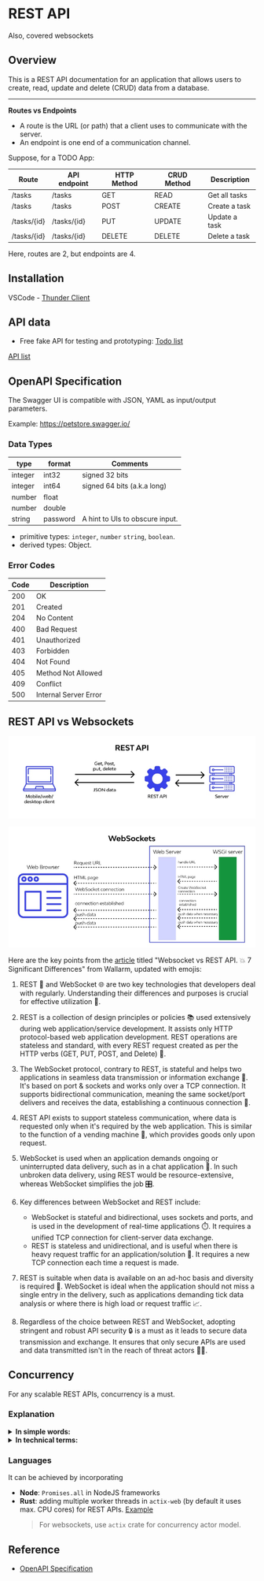 # REST API

Also, covered websockets

## Overview

This is a REST API documentation for an application that allows users to create, read, update and delete (CRUD) data from a database.

---

**Routes vs Endpoints**

- A route is the URL (or path) that a client uses to communicate with the server.
- An endpoint is one end of a communication channel.

Suppose, for a TODO App:

| Route       | API endpoint | HTTP Method | CRUD Method | Description   |
| ----------- | ------------ | ----------- | ----------- | ------------- |
| /tasks      | /tasks       | GET         | READ        | Get all tasks |
| /tasks      | /tasks       | POST        | CREATE      | Create a task |
| /tasks/{id} | /tasks/{id}  | PUT         | UPDATE      | Update a task |
| /tasks/{id} | /tasks/{id}  | DELETE      | DELETE      | Delete a task |

Here, routes are 2, but endpoints are 4.

## Installation

VSCode - [Thunder Client](https://marketplace.visualstudio.com/items?itemName=rangav.vscode-thunder-client)

## API data

- Free fake API for testing and prototyping: [Todo list](https://jsonplaceholder.typicode.com/todos)

[API list](https://github.com/abhi3700/my_coding_toolkit/blob/main/api.md)

## OpenAPI Specification

The Swagger UI is compatible with JSON, YAML as input/output parameters.

Example: https://petstore.swagger.io/

### Data Types

| type    | format   | Comments                        |
| ------- | -------- | ------------------------------- |
| integer | int32    | signed 32 bits                  |
| integer | int64    | signed 64 bits (a.k.a long)     |
| number  | float    |
| number  | double   |
| string  | password | A hint to UIs to obscure input. |

- primitive types: `integer`, `number` `string`, `boolean`.
- derived types: Object.

### Error Codes

| Code | Description           |
| ---- | --------------------- |
| 200  | OK                    |
| 201  | Created               |
| 204  | No Content            |
| 400  | Bad Request           |
| 401  | Unauthorized          |
| 403  | Forbidden             |
| 404  | Not Found             |
| 405  | Method Not Allowed    |
| 409  | Conflict              |
| 500  | Internal Server Error |

## REST API vs Websockets

![](../../img/rest-api.png)

![](../../img/websockets.png)

Here are the key points from the [article](https://www.wallarm.com/what/websocket-vs-rest-api) titled "Websocket vs REST API. 💥 7 Significant Differences" from Wallarm, updated with emojis:

1. REST 🔄 and WebSocket 🌐 are two key technologies that developers deal with regularly. Understanding their differences and purposes is crucial for effective utilization 🎯.

2. REST is a collection of design principles or policies 📚 used extensively during web application/service development. It assists only HTTP protocol-based web application development. REST operations are stateless and standard, with every REST request created as per the HTTP verbs (GET, PUT, POST, and Delete) 📲.

3. The WebSocket protocol, contrary to REST, is stateful and helps two applications in seamless data transmission or information exchange 🔄. It's based on port & sockets and works only over a TCP connection. It supports bidirectional communication, meaning the same socket/port delivers and receives the data, establishing a continuous connection 🔗.

4. REST API exists to support stateless communication, where data is requested only when it's required by the web application. This is similar to the function of a vending machine 🏧, which provides goods only upon request.

5. WebSocket is used when an application demands ongoing or uninterrupted data delivery, such as in a chat application 💬. In such unbroken data delivery, using REST would be resource-extensive, whereas WebSocket simplifies the job 🎛️.

6. Key differences between WebSocket and REST include:

   - WebSocket is stateful and bidirectional, uses sockets and ports, and is used in the development of real-time applications ⏱️. It requires a unified TCP connection for client-server data exchange.
   - REST is stateless and unidirectional, and is useful when there is heavy request traffic for an application/solution 🚦. It requires a new TCP connection each time a request is made.

7. REST is suitable when data is available on an ad-hoc basis and diversity is required 🌈. WebSocket is ideal when the application should not miss a single entry in the delivery, such as applications demanding tick data analysis or where there is high load or request traffic 📈.

8. Regardless of the choice between REST and WebSocket, adopting stringent and robust API security 🔒 is a must as it leads to secure data transmission and exchange. It ensures that only secure APIs are used and data transmitted isn't in the reach of threat actors 🕵️‍♀️.

## Concurrency

For any scalable REST APIs, concurrency is a must.

### Explanation

<details><summary><b>In simple words:</b></summary>
Absolutely, I can try to explain using emojis and diagrams. However, please note that as a text-based AI, my ability to create diagrams is quite limited.

In a Next.js server, when you get multiple API requests, they are like a queue of people (requests) 🚶‍♀️🚶‍♂️🚶‍♀️🚶‍♂️ waiting to be served.

Let's say these people are waiting for two things: a cup of coffee ☕ and a sandwich 🥪. These are like two different API endpoints.

In a normal scenario without concurrency, this would be like serving each person one by one:

1. Serve coffee ☕ to the first person 🚶‍♀️
2. Serve sandwich 🥪 to the first person 🚶‍♀️
3. Only then move to the second person 🚶‍♂️

In this scenario, every other person has to wait until the person in front of them gets both their coffee and sandwich.

With concurrency, this process changes. You start making coffee and sandwiches for everyone at the same time:

1. Start making coffee ☕ for the first person 🚶‍♀️
2. Without waiting for the coffee to finish, start making a sandwich 🥪 for the first person 🚶‍♀️
3. Without waiting for the first person's coffee or sandwich to finish, start making coffee for the second person 🚶‍♂️
4. Continue this process for everyone in the line.

In code, this would look something like this:

```javascript
import fetch from "node-fetch";

export default async function handler(req, res) {
  const urls = ["https://api.example1.com", "https://api.example2.com"];

  const requests = urls.map((url) => fetch(url));

  try {
    const responses = await Promise.all(requests);

    const data = await Promise.all(
      responses.map((response) => response.json())
    );

    res.status(200).json(data);
  } catch (error) {
    res.status(500).json({ error: "Something went wrong" });
  }
}
```

Please note, the maximum number of people (requests) you can serve at once depends on how many baristas (server resources) you have. If you have more people than your baristas can handle, you might need more baristas (upgraded hardware, more servers, etc.).

I hope this helps! Let me know if you have any other questions.

</details>

<details><summary><b>In technical terms:</b></summary>

In this example, the API endpoint defined in Next.js sends two requests to different URLs concurrently. `Promise.all` is used to wait for all of the requests to complete. The responses are then converted to JSON concurrently, and the resulting data is sent back as the response to the original request.

Note that while Node.js is single-threaded, it can handle many requests concurrently thanks to its non-blocking IO operations and the event loop. However, CPU-bound tasks (like heavy computations) are still blocking in Node.js. Therefore, if you have CPU-bound tasks in your API endpoints, they could potentially block other requests. In such cases, you might want to consider offloading those tasks to worker threads or a separate service.

It's also worth noting that there are limits to how many concurrent connections a single Node.js server can handle, which are influenced by factors like the server's hardware and the Node.js configuration. If you need to handle a very high number of concurrent connections, you might need to use techniques like clustering or horizontal scaling.

</details>

### Languages

It can be achieved by incorporating

- **Node**: `Promises.all` in NodeJS frameworks
- **Rust**: adding multiple worker threads in `actix-web` (by default it uses max. CPU cores) for REST APIs. [Example](https://github.com/abhi3700/My_Learning-Rust/tree/main/libs/databases/pgsql/demo)
  > For websockets, use `actix` crate for concurrency actor model.

## Reference

- [OpenAPI Specification](https://swagger.io/specification/)

